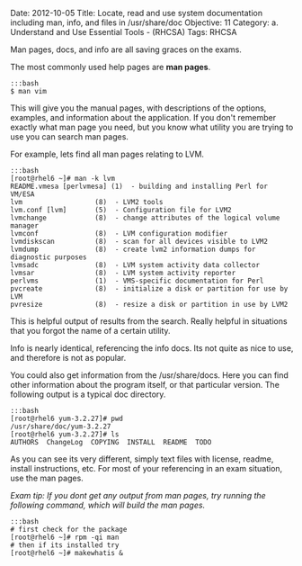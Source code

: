 Date: 2012-10-05
Title: Locate, read and use system documentation including man, info, and files in /usr/share/doc
Objective: 11
Category: a. Understand and Use Essential Tools - (RHCSA)
Tags: RHCSA

Man pages, docs, and info are all saving graces on the exams. 

The most commonly used help pages are **man pages**. 

    :::bash
    $ man vim 
 

This will give you the manual pages, with descriptions of the options, examples, and information about the application. If you don't remember exactly what man page you need, but you know what utility you are trying to use you can search man pages. 

For example, lets find all man pages relating to LVM.

    :::bash
    [root@rhel6 ~]# man -k lvm
    README.vmesa [perlvmesa] (1)  - building and installing Perl for VM/ESA
    lvm                  (8)  - LVM2 tools
    lvm.conf [lvm]       (5)  - Configuration file for LVM2
    lvmchange            (8)  - change attributes of the logical volume manager
    lvmconf              (8)  - LVM configuration modifier
    lvmdiskscan          (8)  - scan for all devices visible to LVM2
    lvmdump              (8)  - create lvm2 information dumps for diagnostic purposes
    lvmsadc              (8)  - LVM system activity data collector
    lvmsar               (8)  - LVM system activity reporter
    perlvms              (1)  - VMS-specific documentation for Perl
    pvcreate             (8)  - initialize a disk or partition for use by LVM
    pvresize             (8)  - resize a disk or partition in use by LVM2

This is helpful output of results from the search. Really helpful in situations that you forgot the name of a certain utility.

Info is nearly identical, referencing the info docs. Its not quite as nice to use, and therefore is not as popular. 

You could also get information from the /usr/share/docs. Here you can find other information about the program itself, or that particular version. The following output is a typical doc directory.

    :::bash
    [root@rhel6 yum-3.2.27]# pwd
    /usr/share/doc/yum-3.2.27
    [root@rhel6 yum-3.2.27]# ls
    AUTHORS  ChangeLog  COPYING  INSTALL  README  TODO


As you can see its very different, simply text files with license, readme, install instructions, etc. For most of your referencing in an exam situation, use the man pages.

*Exam tip: If you dont get any output from man pages, try running the following command, which will build the man pages.*

    :::bash
    # first check for the package
    [root@rhel6 ~]# rpm -qi man
    # then if its installed try
    [root@rhel6 ~]# makewhatis &
